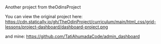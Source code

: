 Another project from theOdinsProject 

You can view the original project here: https://cdn.statically.io/gh/TheOdinProject/curriculum/main/html_css/grid-lessons/project-dashboard/dashboard-project.png

and mine: https://github.com/TatiAhumadaCode/admin_dashboard
